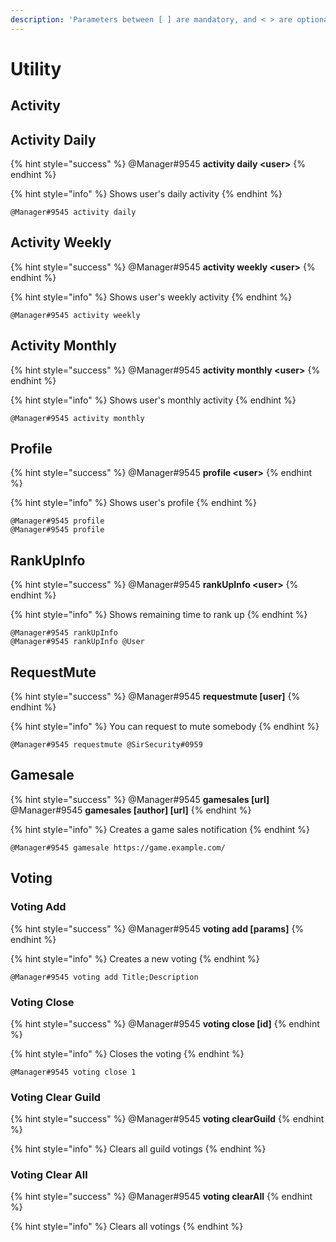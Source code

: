 ```yaml
---
description: 'Parameters between [ ] are mandatory, and < > are optional.'
---
```


# Utility

## Activity

## Activity Daily

{% hint style="success" %}
@Manager\#9545 **activity daily &lt;user&gt;**
{% endhint %}

{% hint style="info" %}
Shows user's daily activity
{% endhint %}

```text
@Manager#9545 activity daily
```

## Activity Weekly

{% hint style="success" %}
@Manager\#9545 **activity weekly &lt;user&gt;**
{% endhint %}

{% hint style="info" %}
Shows user's weekly activity
{% endhint %}

```text
@Manager#9545 activity weekly
```

## Activity Monthly

{% hint style="success" %}
@Manager\#9545 **activity monthly &lt;user&gt;**
{% endhint %}

{% hint style="info" %}
Shows user's monthly activity
{% endhint %}

```text
@Manager#9545 activity monthly
```

## Profile

{% hint style="success" %}
@Manager\#9545 **profile &lt;user&gt;**
{% endhint %}

{% hint style="info" %}
Shows user's profile
{% endhint %}

```text
@Manager#9545 profile
@Manager#9545 profile
```

## RankUpInfo

{% hint style="success" %}
@Manager\#9545 **rankUpInfo &lt;user&gt;**
{% endhint %}

{% hint style="info" %}
Shows remaining time to rank up
{% endhint %}

```text
@Manager#9545 rankUpInfo
@Manager#9545 rankUpInfo @User
```

## RequestMute

{% hint style="success" %}
@Manager\#9545 **requestmute \[user\]**
{% endhint %}

{% hint style="info" %}
You can request to mute somebody
{% endhint %}

```text
@Manager#9545 requestmute @SirSecurity#0959
```

## Gamesale

{% hint style="success" %}
@Manager\#9545 **gamesales \[url\]**  
@Manager\#9545 **gamesales \[author\] \[url\]**
{% endhint %}

{% hint style="info" %}
Creates a game sales notification
{% endhint %}

```text
@Manager#9545 gamesale https://game.example.com/
```

## Voting

### Voting Add

{% hint style="success" %}
@Manager\#9545 **voting add \[params\]**
{% endhint %}

{% hint style="info" %}
Creates a new voting
{% endhint %}

```text
@Manager#9545 voting add Title;Description
```

### Voting Close

{% hint style="success" %}
@Manager\#9545 **voting close \[id\]**
{% endhint %}

{% hint style="info" %}
Closes the voting
{% endhint %}

```text
@Manager#9545 voting close 1
```

### Voting Clear Guild

{% hint style="success" %}
@Manager\#9545 **voting clearGuild**
{% endhint %}

{% hint style="info" %}
Clears all guild votings
{% endhint %}

### Voting Clear All

{% hint style="success" %}
@Manager\#9545 **voting clearAll**
{% endhint %}

{% hint style="info" %}
Clears all votings
{% endhint %}